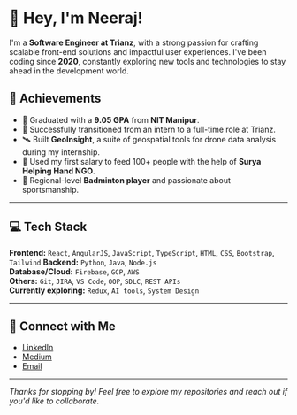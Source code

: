 # 👋 Hey, I'm Neeraj!

I'm a **Software Engineer at Trianz**, with a strong passion for crafting scalable front-end solutions and impactful user experiences. I've been coding since **2020**, constantly exploring new tools and technologies to stay ahead in the development world.

## 🚀 Achievements

- 🏅 Graduated with a **9.05 GPA** from **NIT Manipur**.
- 💼 Successfully transitioned from an intern to a full-time role at Trianz.
- 🛰️ Built **GeoInsight**, a suite of geospatial tools for drone data analysis during my internship.
- 🙌 Used my first salary to feed 100+ people with the help of **Surya Helping Hand NGO**.
- 🏸 Regional-level **Badminton player** and passionate about sportsmanship.

---

## 💻 Tech Stack

**Frontend:** `React`, `AngularJS`, `JavaScript`, `TypeScript`, `HTML`, `CSS`, `Bootstrap`, `Tailwind`
**Backend:** `Python`, `Java`, `Node.js`  
**Database/Cloud:** `Firebase`, `GCP`, `AWS`  
**Others:** `Git`, `JIRA`, `VS Code`, `OOP`, `SDLC`, `REST APIs`  
**Currently exploring:** `Redux`, `AI tools`, `System Design`

---

## 🤝 Connect with Me

- [LinkedIn](https://linkedin.com/in/neeraj-kr-gupta)
- [Medium](https://medium.com/@yourhandle)
- [Email](mailto:kumarguptaneeraj.100@gmail.com)

---

_Thanks for stopping by! Feel free to explore my repositories and reach out if you'd like to collaborate._
